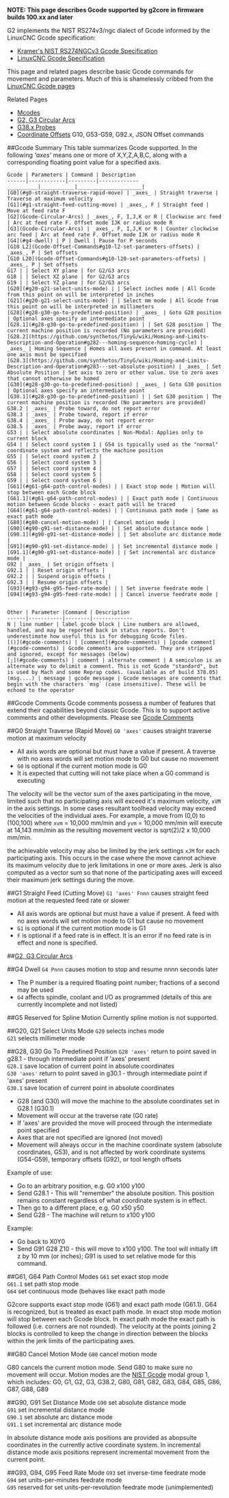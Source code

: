**NOTE: This page describes Gcode supported by g2core in firmware builds 100.xx and later**<br>

G2 implements the NIST RS274v3/ngc dialect of Gcode informed by the LinuxCNC Gcode specification:
- [Kramer's NIST RS274NGCv3 Gcode Specification](http://technisoftdirect.com/catalog/download/RS274NGC_3.pdf)
- [LinuxCNC Gcode Specification](http://www.linuxcnc.org/docs/2.4/html/gcode_main.html)<br>

This page and related pages describe basic Gcode commands for movement and parameters. Much of this is shamelessly cribbed from the [LinuxCNC Gcode pages](http://linuxcnc.org/docs/html/gcode/g-code.html)<br>

Related Pages
- [Mcodes](Mcodes)
- [G2, G3 Circular Arcs](Gcode-Circular-Arcs)
- [G38.x Probes](Gcode-Probes)
- [Coordinate Offsets](Gcode-Coordinate-Offsets) G10, G53-G59, G92.x, JSON Offset commands

##Gcode Summary 
This table summarizes Gcode supported. In the following _'axes'_ means one or more of X,Y,Z,A,B,C, along with a corresponding floating point value for a specified axis.

	Gcode | Parameters | Command | Description
	------|------------|---------|-------------
	__________|___________|_____________________|
	[G0](#g0-straight-traverse-rapid-move) | _axes_ | Straight traverse | Traverse at maximum velocity
	[G1](#g1-straight-feed-cutting-move) | _axes_, F | Straight feed | Move at feed rate F
	[G2](Gcode-Circular-Arcs) | _axes_, F, I,J,K or R | Clockwise arc feed | Arc at feed rate F. Offset mode IJK or radius mode R
	[G3](Gcode-Circular-Arcs) | _axes_, F, I,J,K or R | Counter clockwise arc feed | Arc at feed rate F. Offset mode IJK or radius mode R
	[G4](#g4-dwell) | P | Dwell | Pause for P seconds
	[G10 L2](Gcode-Offset-Commands#g10-l2-set-parameters-offsets) | _axes_, P | Set offsets 
	[G10 L20](Gcode-Offset-Commands#g10-l20-set-parameters-offsets) | _axes_, P | Set offsets 
	G17 | | Select XY plane | for G2/G3 arcs
	G18 | | Select XZ plane | for G2/G3 arcs
	G19 | | Select YZ plane | for G2/G3 arcs
	[G20](#g20-g21-select-units-mode) | | Select inches mode | All Gcode from this point on will be interpreted in inches
	[G21](#g20-g21-select-units-mode) | | Select mm mode | All Gcode from this point on will be interpreted in millimeters
	[G28](#g28-g30-go-to-predefined-position) | _axes_ | Goto G28 position | Optional axes specify an intermediate point
	[G28.1](#g28-g30-go-to-predefined-position) | | Set G28 position | The current machine position is recorded (No parameters are provided)
	[G28.2](https://github.com/synthetos/TinyG/wiki/Homing-and-Limits-Description-and-Operation#g282---homing-sequence-homing-cycle) | _axes_ | Homing Sequence | Homes all axes present in command. At least one axis must be specified
	[G28.3](https://github.com/synthetos/TinyG/wiki/Homing-and-Limits-Description-and-Operation#g283---set-absolute-position) | _axes_ | Set Absolute Position | Set axis to zero or other value. Use to zero axes that cannot otherwise be homed
	[G30](#g28-g30-go-to-predefined-position) | _axes_ | Goto G30 position | Optional axes specify an intermediate point
	[G30.1](#g28-g30-go-to-predefined-position) | | Set G30 position | The current machine position is recorded (No parameters are provided)
	G38.2 | _axes_ | Probe toward, do not report error 
	G38.3 | _axes_ | Probe toward, report if error 
	G38.4 | _axes_ | Probe away, do not report error 
	G38.5 | _axes_ | Probe away, report if error 
	G53 | | Select absolute coordinates | Non-Modal: Applies only to current block
	G54 | | Select coord system 1 | G54 is typically used as the "normal" coordinate system and reflects the machine position
	G55 | | Select coord system 2 |
	G56 | | Select coord system 3 |
	G57 | | Select coord system 4 |
	G58 | | Select coord system 5 |
	G59 | | Select coord system 6 |
	[G61](#g61-g64-path-control-modes) | | Exact stop mode | Motion will stop between each Gcode block
	[G61.1](#g61-g64-path-control-modes) | | Exact path mode | Continuous motion between Gcode blocks - exact path will be traced
	[G64](#g61-g64-path-control-modes) | | Continuous path mode | Same as exact path mode 
	[G80](#g80-cancel-motion-mode) | | Cancel motion mode |
	[G90](#g90-g91-set-distance-mode) | | Set absolute distance mode |
	[G90.1](#g90-g91-set-distance-mode) | | Set absolute arc distance mode |
	[G91](#g90-g91-set-distance-mode) | | Set incremental distance mode |
	[G91.1](#g90-g91-set-distance-mode) | | Set incremental arc distance mode |
	G92 | _axes_ | Set origin offsets |
	G92.1 | | Reset origin offsets |
	G92.2 | | Suspend origin offsets |
	G92.3 | | Resume origin offsets |
	[G93](#g93-g94-g95-feed-rate-mode) | | Set inverse feedrate mode |
	[G94](#g93-g94-g95-feed-rate-mode) | | Cancel inverse feedrate mode |


 	Other | Parameter |Command | Description
	------|-----------|--------|-------------
	N | line number | label gcode block | Line numbers are allowed, handled, and may be reported back in status reports. Don't underestimate how useful this is for debugging Gcode files.
	[()](#gcode-comments) | [comment](#gcode-comments) | [gcode comment](#gcode-comments) | Gcode comments are supported. They are stripped and ignored, except for messages (below)
	[;](#gcode-comments) | comment | alternate comment | A semicolon is an alternate way to delimit a comment. This is not Gcode "standard", but is used by Mach and some Reprap codes. (available as of build 378.05)
	(msg....) | message | gcode message | Gcode messages are comments that begin with the characters `msg` (case insensitive). These will be echoed to the operator 





##Gcode Comments
Gcode comments possess a number of features that extend their capabilities beyond classic Gcode. This is to support active comments and other developments. Please see [Gcode Comments](JSON-Active-Comments#gcode-comments)


##G0 Straight Traverse (Rapid Move)
`G0 'axes'` causes straight traverse motion at maximum velocity

- All axis words are optional but must have a value if present. A traverse with no axes words will set motion mode to G0 but cause no movement
- `G0` is optional if the current motion mode is G0
- It is expected that cutting will not take place when a G0 command is executing

The velocity will be the vector sum of the axes participating in the move, limited such that no participating axis will exceed it's maximum velocity, `xVM` in the axis settings. In some cases resultant toolhead velocity may exceed the velocities of the individual axes. For example, a move from (0,0) to (100,100) where `xvm` = 10,000 mm/min and `yvm` = 10,000 mm/min will execute at 14,143 mm/min as the resulting movement vector is sqrt(2)/2 x 10,000 mm/min.

the achievable velocity may also be limited by the jerk settings `xJM` for each participating axis. This occurs in the case where the move cannot achieve its maximum velocity due to jerk limitations in one or more axes. Jerk is also computed as a vector sum so that none of the participating axes will exceed their maximum jerk settings during the move.

##G1 Straight Feed (Cutting Move)
`G1 'axes' Fnnn` causes straight feed motion at the requested feed rate or slower

- All axis words are optional but must have a value if present. A feed with no axes words will set motion mode to G1 but cause no movement
- `G1` is optional if the current motion mode is G1
- `F` is optional if a feed rate is in effect. It is an error if no feed rate is in effect and none is specified.

##[G2, G3 Circular Arcs](Gcode-Circular-Arcs)

##G4 Dwell
`G4 Pnnn` causes motion to stop and resume nnnn seconds later

- The P number is a required floating point number; fractions of a second may be used
- `G4` affects spindle, coolant and I/O as programmed (details of this are currently incomplete and not listed)

##G5 Reserved for Spline Motion
Currently spline motion is not supported.

##G20, G21 Select Units Mode
`G20` selects inches mode<br>
`G21` selects millimeter mode<br>

##G28, G30 Go To Predefined Position
`G28 'axes'` return to point saved in g28.1 - through intermediate point if 'axes' present<br>
`G28.1` save location of current point in absolute coordinates<br>
`G30 'axes'` return to point saved in g30.1 - through intermediate point if 'axes' present<br>
`G30.1` save location of current point in absolute coordinates<br>

- G28 (and G30) will move the machine to the absolute coordinates set in G28.1 (G30.1)
- Movement will occur at the traverse rate (G0 rate) 
- If 'axes' are provided the move will proceed through the intermediate point specified
- Axes that are not specified are ignored (not moved) 
- Movement will always occur in the machine coordinate system (absolute coordinates, G53), and is not affected by work coordinate systems (G54-G59), temporary offsets (G92), or tool length offsets 

Example of use: 

- Go to an arbitrary position, e.g. G0 x100 y100 
- Send G28.1  - This will "remember" the absolute position. This position remains constant regardless of what coordinate system is in effect. 
- Then go to a different place, e.g. G0 x50 y50
- Send G28  - The machine will return to x100 y100

Example:
- Go back to X0Y0
- Send G91 G28 Z10 - this will move to x100 y100. The tool will initially lift z by 10 mm (or inches); G91 is used to set relative mode for this command. 

##G61, G64 Path Control Modes
`G61` set exact stop mode<br>
`G61.1` set path stop mode<br>
`G64` set continuous mode (behaves like exact path mode<br>

G2core supports exact stop mode (G61) and exact path mode (G61.1). G64 is recognized, but is treated as exact path mode. In exact stop mode motion will stop between each Gcode block. In exact path mode the exact path is followed (i.e. corners are not rounded). The velocity at the points joining 2 blocks is controlled to keep the change in direction between the blocks within the jerk limits of the participating axes.


##G80 Cancel Motion Mode
`G80` cancel motion mode<br>

G80 cancels the current motion mode. Send G80 to make sure no movement will occur. Motion modes are the [NIST Gcode](http://ws680.nist.gov/publication/get_pdf.cfm?pub_id=823374) modal group 1, which includes: G0, G1, G2, G3, G38.2, G80, G81, G82, G83, G84, G85, G86, G87, G88, G89

##G90, G91 Set Distance Mode
`G90` set absolute distance mode<br>
`G91` set incremental distance mode<br>
`G90.1` set absolute arc distance mode<br>
`G91.1` set incremental arc distance mode<br>

In absolute distance mode axis positions are provided as abopsulte coordinates in the currently active coordinate system.  In incremental distance mode axis positions represent incremental movement from the current point.

##G93, G94, G95 Feed Rate Mode
`G93` set inverse-time feedrate mode<br>
`G94` set units-per-minutes feedrate mode<br>
`G95` reserved for set units-per-revolution feedrate mode (unimplemented)<br>
